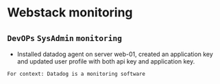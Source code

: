 # Webstack monitoring
## `DevOPs` `SysAdmin` `monitoring`

* Installed datadog agent on server web-01, created an application key and updated user profile with both api key and application key.

```
For context: Datadog is a monitoring software
```
